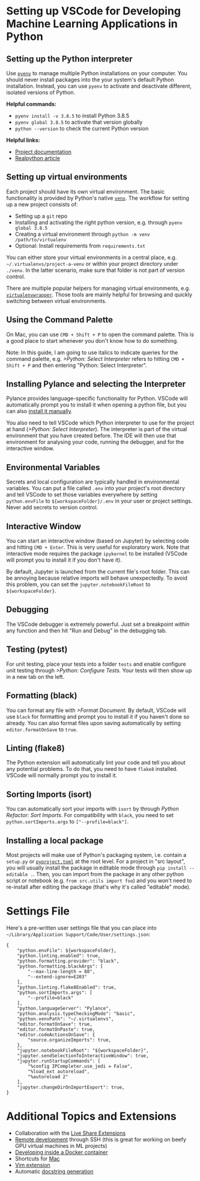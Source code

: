 # Setting up VSCode for Developing Machine Learning Applications in Python

## Setting up the Python interpreter

Use [`pyenv`](https://github.com/pyenv/pyenv) to manage multiple Python installations on your computer. You should never install packages into the your system's default Python installation. Instead, you can use `pyenv` to activate and deactivate different, isolated versions of Python.

**Helpful commands:**

- `pyenv install -v 3.8.5`  to install Python 3.8.5
- `pyenv global 3.8.5` to activate that version globally
- `python --version` to check the current Python version

**Helpful links:**

- [Project documentation](https://github.com/pyenv/pyenv)
- [Realpython article](https://realpython.com/intro-to-pyenv/)

## Setting up virtual environments

Each project should have its own virtual environment. The basic functionality is provided by Python's native [`venv`](https://docs.python.org/3/tutorial/venv.html). The workflow for setting up a new project consists of:

- Setting up a `git` repo
- Installing and activating the right python version, e.g. through `pyenv global 3.8.5`
- Creating a virtual environment through `python -m venv /path/to/virtualenv`
- Optional: Install requirements from  `requirements.txt`

You can either store your virtual environments in a central place, e.g. `~/.virtualenvs/project-a-venv` or within your project directory under `./venv`. In the latter scenario, make sure that folder is not part of version control. 

There are multiple popular helpers for managing virtual environments, e.g. [`virtualenvwrapper`](https://virtualenvwrapper.readthedocs.io). Those tools are mainly helpful for browsing and quickly switching between virtual environments.

## Using the Command Palette

On Mac, you can use `CMD + Shift + P` to open the command palette. This is a good place to start whenever you don't know how to do something.

Note: In this guide, I am going to use italics to indicate queries for the command palette, e.g. *>Python: Select Interpreter* refers to hitting `CMD + Shift + P` and then entering "Python: Select Interpreter". 

## Installing Pylance and selecting the Interpreter

Pylance provides language-specific functionality for Python. VSCode will automatically prompt you to install it when opening a python file, but you can also [install it manually](https://marketplace.visualstudio.com/items?itemName=ms-python.vscode-pylance).

You also need to tell VSCode which Python interpreter to use for the project at hand (*>Python: Select Interpreter*). The interpreter is part of the virtual environment that you have created before. The IDE will then use that environment for analysing your code, running the debugger, and for the interactive window. 

## Environmental Variables

Secrets and local configuration are typically handled in environmental variables. You can put a file called `.env` into your project's root directory and tell VSCode to set those variables everywhere by setting `python.envFile` to `${workspaceFolder}/.env` in your user or project settings. Never add secrets to version control.

## Interactive Window

You can start an interactive window (based on Jupyter) by selecting code and hitting `CMD + Enter`. This is very useful for exploratory work. Note that interactive mode requires the package `ipykernel` to be installed (VSCode will prompt you to install it if you don't have it).

By default, Jupyter is launched from the current file's root folder. This can be annoying because relative imports will behave unexpectedly. To avoid this problem, you can set the `jupyter.notebookFileRoot` to `${workspaceFolder}`.

## Debugging

The VSCode debugger is extremely powerful. Just set a breakpoint within any function and then hit "Run and Debug" in the debugging tab. 

## Testing (pytest)

For unit testing, place your tests into a folder `tests` and enable configure unit testing through *>Python: Configure Tests.* Your tests will then show up in a new tab on the left.

## Formatting (black)

You can format any file with *>Format Document.* By default, VSCode will use `black` for formatting and prompt you to install it if you haven't done so already. You can also format files upon saving automatically by setting `editor.formatOnSave` to `true`. 

## Linting (flake8)

The Python extension will automatically lint your code and tell you about any potential problems. To do that, you need to have `flake8` installed. VSCode will normally prompt you to install it.

## Sorting Imports (isort)

You can automatically sort your imports with `isort` by through *Python Refactor: Sort Imports*. For compatibility with `black`, you need to set `python.sortImports.args` to `["--profile=black"]`.

## Installing a local package

Most projects will make use of Python's packaging system, i.e. contain a `setup.py` or [`pyproject.toml`](https://setuptools.readthedocs.io/en/latest/userguide/quickstart.html) at the root level. For a project in "src layout", you will usually install the package in editable mode through  `pip install --editable .`. Then, you can import from the package in any other python script or notebook (e.g. `from src.utils import foo`) and you won't need to re-install after editing the package (that's why it's called "editable" mode).

# Settings File

Here's a pre-written user settings file that you can place into `~/Library/Application Support/Code/User/settings.json`:

```
{
    "python.envFile": ${workspaceFolder},
    "python.linting.enabled": true,
    "python.formatting.provider": "black",
    "python.formatting.blackArgs": [
        "--max-line-length = 88",
        "--extend-ignore=E203"
    ],
    "python.linting.flake8Enabled": true,
    "python.sortImports.args": [
        "--profile=black"
    ],
    "python.languageServer": "Pylance",
    "python.analysis.typeCheckingMode": "basic",
    "python.venvPath": "~/.virtualenvs",
    "editor.formatOnSave": true,
    "editor.formatOnPaste": true,
    "editor.codeActionsOnSave": {
        "source.organizeImports": true,
    },
    "jupyter.notebookFileRoot": "${workspaceFolder}",
    "jupyter.sendSelectionToInteractiveWindow": true,
    "jupyter.runStartupCommands": [
        "%config IPCompleter.use_jedi = False",
        "%load_ext autoreload",
        "%autoreload 2"
    ],
    "jupyter.changeDirOnImportExport": true,
}
```

# Additional Topics and Extensions

- Collaboration with the [Live Share Extensions](https://marketplace.visualstudio.com/items?itemName=MS-vsliveshare.vsliveshare-pack)
- [Remote development](https://code.visualstudio.com/docs/remote/ssh) through SSH (this is great for working on beefy GPU virtual machines in ML projects)
- [Developing inside a Docker container](https://code.visualstudio.com/docs/remote/containers)
- Shortcuts for [Mac](https://code.visualstudio.com/shortcuts/keyboard-shortcuts-macos.pdf)
- [Vim extension](https://marketplace.visualstudio.com/items?itemName=vscodevim.vim)
- Automatic [docstring generation](https://marketplace.visualstudio.com/items?itemName=njpwerner.autodocstring)
